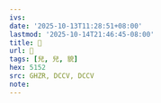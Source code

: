 ```yaml
---
ivs:
date: '2025-10-13T11:28:51+08:00'
lastmod: '2025-10-14T21:46:45-08:00'
title: 󰟅
url: 󰟅
tags: [兒, 兒, 貌]
hex: 5152
src: GHZR, DCCV, DCCV
note:
---
```

